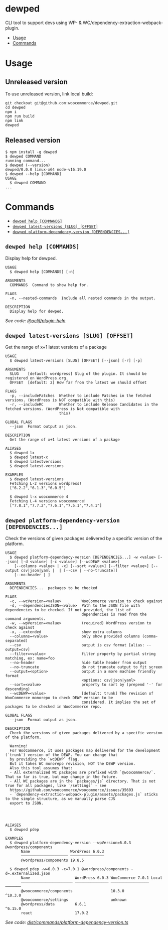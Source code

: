 dewped
=================

CLI tool to support devs using WP- & WC/dependency-extraction-webpack-plugin.

<!-- toc -->
* [Usage](#usage)
* [Commands](#commands)
<!-- tocstop -->
# Usage

## Unreleased version
To use unreleased version, link local build:
```sh-session
git checkout git@github.com:woocommerce/dewped.git
cd dewped
npm i
npm run build
npm link
dewped
```

## Released version

<!-- usage -->
```sh-session
$ npm install -g dewped
$ dewped COMMAND
running command...
$ dewped (--version)
dewped/0.0.0 linux-x64 node-v16.19.0
$ dewped --help [COMMAND]
USAGE
  $ dewped COMMAND
...
```
<!-- usagestop -->
# Commands
<!-- commands -->
* [`dewped help [COMMANDS]`](#dewped-help-commands)
* [`dewped latest-versions [SLUG] [OFFSET]`](#dewped-latest-versions-slug-offset)
* [`dewped platform-dependency-version [DEPENDENCIES...]`](#dewped-platform-dependency-version-dependencies)

## `dewped help [COMMANDS]`

Display help for dewped.

```
USAGE
  $ dewped help [COMMANDS] [-n]

ARGUMENTS
  COMMANDS  Command to show help for.

FLAGS
  -n, --nested-commands  Include all nested commands in the output.

DESCRIPTION
  Display help for dewped.
```

_See code: [@oclif/plugin-help](https://github.com/oclif/plugin-help/blob/v5.2.11/src/commands/help.ts)_

## `dewped latest-versions [SLUG] [OFFSET]`

Get the range of x+1 latest versions of a package

```
USAGE
  $ dewped latest-versions [SLUG] [OFFSET] [--json] [-r] [-p]

ARGUMENTS
  SLUG    [default: wordpress] Slug of the plugin. It should be registered on WordPress.org.
  OFFSET  [default: 2] How far from the latest we should offset

FLAGS
  -p, --includePatches  Whether to include Patches in the fetched versions. (WordPress is NOT compatible with this)
  -r, --includeRC       Whether to include Release Candidates in the fetched versions. (WordPress is Not compatible with
                        this)

GLOBAL FLAGS
  --json  Format output as json.

DESCRIPTION
  Get the range of x+1 latest versions of a package

ALIASES
  $ dewped lx
  $ dewped latest-x
  $ dewped latestversions
  $ dewped latest-versions

EXAMPLES
  $ dewped latest-versions
  Fetching L-2 versions wordpress!
  ["6.2.2","6.1.3","6.0.5"]

  $ dewped l-x woocommerce 4
  Fetching L-4 versions woocommerce!
  ["7.8.1","7.7.2","7.6.1","7.5.1","7.4.1"]
```

## `dewped platform-dependency-version [DEPENDENCIES...]`

Check the versions of given packages delivered by a specific version of the platform.

```
USAGE
  $ dewped platform-dependency-version [DEPENDENCIES...] -w <value> [--json] [-d <value>] [-c <value>] [--wcDEWP <value>]
    [--columns <value> | -x] [--sort <value>] [--filter <value>] [--output csv|json|yaml |  | [--csv | --no-truncate]]
    [--no-header | ]

ARGUMENTS
  DEPENDENCIES...  packages to be checked

FLAGS
  -c, --wcVersion=<value>         WooCommerce version to check against
  -d, --dependenciesJSON=<value>  Path to the JSON file with dependencies to be checked. If not provided, the list of
                                  dependencies is read from the command arguments.
  -w, --wpVersion=<value>         (required) WordPress version to check against
  -x, --extended                  show extra columns
  --columns=<value>               only show provided columns (comma-separated)
  --csv                           output is csv format [alias: --output=csv]
  --filter=<value>                filter property by partial string matching, ex: name=foo
  --no-header                     hide table header from output
  --no-truncate                   do not truncate output to fit screen
  --output=<option>               output in a more machine friendly format
                                  <options: csv|json|yaml>
  --sort=<value>                  property to sort by (prepend '-' for descending)
  --wcDEWP=<value>                [default: trunk] The revision of WooCommerce monorepo to check DEWP version to be
                                  considered. It implies the set of packages to be checked in WooCommerce repo.

GLOBAL FLAGS
  --json  Format output as json.

DESCRIPTION
  Check the versions of given packages delivered by a specific version of the platform.

  Warning!
  For WooCommerce, it uses packages map delivered for the development (`trunk`) version of the DEWP. You can change that
  by providing the `wcDEWP` flag.
  But it takes WC monorepo revision, NOT the DEWP version.
  Also this tool assumes that:
  - All externalized WC packages are prefixed with `@woocommerce/`. That so far is true, but may change in the future.
  - All WC packages are in the `packages/js` directory. That is not true for all packages, like `/settings` - see
  https://github.com/woocommerce/woocommerce/issues/35603
  - `dependency-extraction-webpack-plugin/assets/packages.js` sticks to the simple structure, as we manually parse CJS
  export to JSON.




ALIASES
  $ dewped pdep

EXAMPLES
  $ dewped platform-dependency-version --wpVersion=6.0.3 @wordpress/components
       Name                  WordPress 6.0.3
       ───────────────────── ───────────────
       @wordpress/components 19.8.5                             

  $ dewped pdep -w=6.0.3 -c=7.0.1 @wordpress/components -d=.externalized.json
       Name                    WordPress 6.0.3 WooCommerce 7.0.1 Local
       ─────────────────────── ─────────────── ───────────────── ───────
       @woocommerce/components                 10.3.0            ^10.3.0
       @woocommerce/settings                   unknown
       @wordpress/data         6.6.1                             ^6.15.0
       react                   17.0.2
```

_See code: [dist/commands/platform-dependency-version.ts](https://github.com/tomalec/dewped/blob/v0.0.0/dist/commands/platform-dependency-version.ts)_
<!-- commandsstop -->
